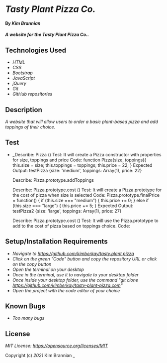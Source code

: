 # _Tasty Plant Pizza Co._

#### By _**Kim Brannian**_

#### _A website for the Tasty Plant Pizza Co.._

## Technologies Used

* _HTML_
* _CSS_
* _Bootstrap_
* _JavaScript_
* _jQuery_
* _Git_
* _GitHub repositories_

## Description

_A website that will allow users to order a basic plant-based pizza and add toppings of their choice._


## Test

  * _Describe: Pizza ()
    Test: It will create a Pizza constructor with properties for size, toppings and price
    Code: function Pizza(size, toppings){
          this.size = size;
          this.toppings = toppings;
          this.price = 22;
          }
    Expected Output: testPizza {size: 'medium', toppings: Array(1), price: 22}

    Describe: Pizza.prototype.addToppings

    Describe: Pizza.prototype.cost ()
    Test: It will create a Pizza.prototype for the cost of pizza when size is selected
    Code: Pizza.prototype.finalPrice = function() {
            if (this.size === "medium") {
            this.price += 0;
          } else if (this.size === "large") {
            this.price += 5;
            }
    Expected Output: testPizza2 {size: 'large', toppings: Array(1), price: 27}

    Describe: Pizza.prototype.cost ()
    Test: It will use the Pizza.prototype to add to the cost of pizza based on toppings choice.
    Code: 
          


## Setup/Installation Requirements

* _Navigate to https://github.com/kimberkay/tasty.plant.pizza_
* _Click on the green "Code" button and copy the repository URL or click on the copy button_
* _Open the terminal on your desktop_
* _Once in the terminal, use it to navigate to your desktop folder_
* _Once inside your desktop folder, use the command "git clone https://github.com/kimberkay/tasty-plant-pizza.com"_
* _Open the project with the code editor of your choice_



## Known Bugs

* _Too many bugs_

## License

_MIT License: https://opensource.org/licenses/MIT_

Copyright (c) _2021_  Kim Brannian 
_